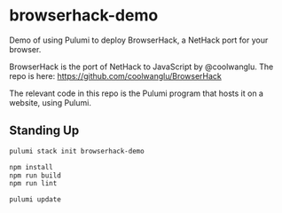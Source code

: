 # browserhack-demo

Demo of using Pulumi to deploy BrowserHack, a NetHack port for your browser.

BrowserHack is the port of NetHack to JavaScript by @coolwanglu.
The repo is here: https://github.com/coolwanglu/BrowserHack

The relevant code in this repo is the Pulumi program that hosts it on a website,
using Pulumi.

## Standing Up

```bash
pulumi stack init browserhack-demo

npm install
npm run build
npm run lint

pulumi update
```